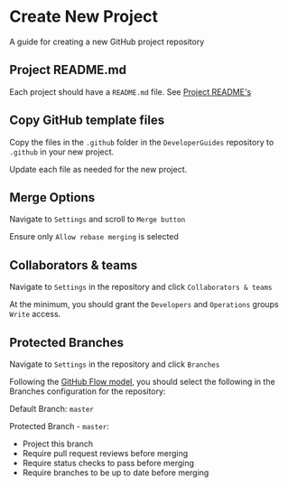 # Create New Project

A guide for creating a new GitHub project repository

## Project README.md
Each project should have a `README.md` file. See [Project README's][readme]


## Copy GitHub template files
Copy the files in the `.github` folder in the `DeveloperGuides` repository to `.github` in your new project.

Update each file as needed for the new project.

## Merge Options
Navigate to `Settings` and scroll to `Merge button`

Ensure only `Allow rebase merging` is selected

## Collaborators & teams
Navigate to `Settings` in the repository and click `Collaborators & teams`

At the minimum, you should grant the `Developers` and `Operations` groups `Write` access.

## Protected Branches
Navigate to `Settings` in the repository and click `Branches`

Following the [GitHub Flow model][gh-flow], you should select the following in the Branches configuration for the repository:

Default Branch: `master`

Protected Branch - `master`:
  * Project this branch
  * Require pull request reviews before merging
  * Require status checks to pass before merging
  * Require branches to be up to date before merging

[readme]:../best-practices/project_readme.md
[gh-flow]:https://guides.github.com/introduction/flow/
